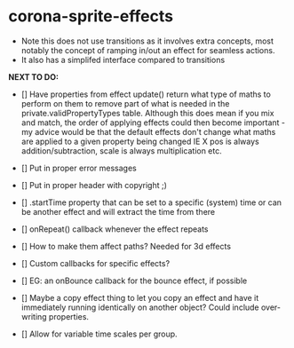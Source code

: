 # corona-sprite-effects

* Note this does not use transitions as it involves extra concepts, most notably the concept of ramping in/out an effect for seamless actions.
* It also has a simplifed interface compared to transitions

**NEXT TO DO:**
- [] Have properties from effect update() return what type of maths to perform on them to remove part of what is needed in the private.validPropertyTypes table. Although this does mean if you mix and match, the order of applying effects could then become important - my advice would be that the default effects don't change what maths are applied to a given property being changed IE X pos is always addition/subtraction, scale is always multiplication etc.

- [] Put in proper error messages

- [] Put in proper header with copyright ;)
- [] .startTime property that can be set to a specific (system) time or can be another effect and will extract the time from there
- [] onRepeat() callback whenever the effect repeats

- [] How to make them affect paths? Needed for 3d effects

- [] Custom callbacks for specific effects?
- [] EG: an onBounce callback for the bounce effect, if possible

- [] Maybe a copy effect thing to let you copy an effect and have it immediately running identically on another object? Could include over-writing properties.

- [] Allow for variable time scales per group.